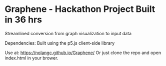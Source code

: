 # Graphene - Hackathon Project Built in 36 hrs
Streamlined conversion from graph visualization to input data

Dependencies: Built using the p5.js client-side library

Use at: https://nolangc.github.io/Graphene/
Or just clone the repo and open index.html in your brower.
